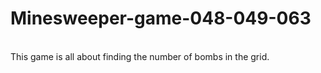 # Minesweeper-game-048-049-063
<br />
This game is all about finding the number of bombs in the grid.
